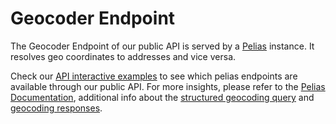 # Geocoder Endpoint

The Geocoder Endpoint of our public API is served by a [Pelias](https://www.pelias.io) instance.
It resolves geo coordinates to addresses and vice versa.

Check our [API interactive examples](https://openrouteservice.org/dev/#/api-docs/geocode) to see 
which pelias endpoints are available through our public API.
For more insights, please refer to the [Pelias Documentation](https://github.com/pelias/documentation),
additional info about the [structured geocoding query](structured-geocoding-query.md) and [geocoding responses](geocoding-response.md).
